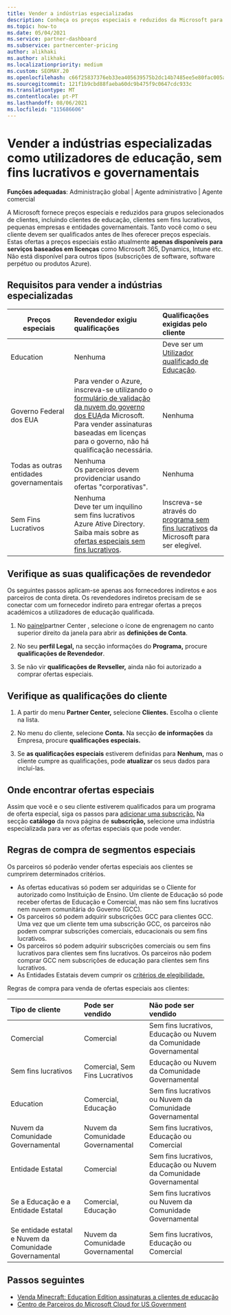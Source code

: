 ```yaml
---
title: Vender a indústrias especializadas
description: Conheça os preços especiais e reduzidos da Microsoft para determinados grupos de clientes, incluindo clientes de educação, clientes sem fins lucrativos e utilizadores do governo.
ms.topic: how-to
ms.date: 05/04/2021
ms.service: partner-dashboard
ms.subservice: partnercenter-pricing
author: alikhaki
ms.author: alikhaki
ms.localizationpriority: medium
ms.custom: SEOMAY.20
ms.openlocfilehash: c66f25837376eb33ea405639575b2dc14b7485ee5e80fac005a6945d9b80257e
ms.sourcegitcommit: 121f1b9cbd88faeba60dc9b475f9c0647cdc933c
ms.translationtype: MT
ms.contentlocale: pt-PT
ms.lasthandoff: 08/06/2021
ms.locfileid: "115686606"
---
```

# <a name="sell-to-specialized-industries-like-education-non-profit-and-government-users"></a>Vender a indústrias especializadas como utilizadores de educação, sem fins lucrativos e governamentais

**Funções adequadas**: Administração global | Agente administrativo | Agente comercial

A Microsoft fornece preços especiais e reduzidos para grupos selecionados de clientes, incluindo clientes de educação, clientes sem fins lucrativos, pequenas empresas e entidades governamentais. Tanto você como o seu cliente devem ser qualificados antes de lhes oferecer preços especiais. Estas ofertas a preços especiais estão atualmente **apenas disponíveis para serviços baseados em licenças** como Microsoft 365, Dynamics, Intune etc. Não está disponível para outros tipos (subscrições de software, software perpétuo ou produtos Azure).

## <a name="requirements-to-sell-to-specialized-industries"></a>Requisitos para vender a indústrias especializadas

|**Preços especiais**   |**Revendedor exigiu qualificações**   |**Qualificações exigidas pelo cliente**   |
|----------------------------|:---------------------------------|:------------------------------------------|
|Education   |Nenhuma   | Deve ser um [Utilizador qualificado de Educação](https://www.microsoftvolumelicensing.com/DocumentSearch.aspx?Mode=3&DocumentTypeId=7).   |
| Governo Federal dos EUA   |Para vender o Azure, inscreva-se utilizando o [formulário de validação da nuvem do governo dos EUA](https://azuregov.microsoft.com/csp)da Microsoft. Para vender assinaturas baseadas em licenças para o governo, não há qualificação necessária.|   Nenhuma|
| Todas as outras entidades governamentais | Nenhuma<br />Os parceiros devem providenciar usando ofertas "corporativas". | Nenhuma
|Sem Fins Lucrativos  |Nenhuma<br/> Deve ter um inquilino sem fins lucrativos Azure Ative Directory.<br/> Saiba mais sobre as [ofertas especiais sem fins lucrativos](https://assetsprod.microsoft.com/mpn/nonprofit-skus-in-csp-faq.pdf).   |Inscreva-se através do [programa sem fins lucrativos](https://nonprofit.microsoft.com/#/register) da Microsoft para ser elegível.   |

## <a name="check-your-reseller-qualifications"></a>Verifique as suas qualificações de revendedor

Os seguintes passos aplicam-se apenas aos fornecedores indiretos e aos parceiros de conta direta. Os revendedores indiretos precisam de se conectar com um fornecedor indireto para entregar ofertas a preços académicos a utilizadores de educação qualificada.

1. No [painel](https://partner.microsoft.com/dashboard)partner Center , selecione o ícone de engrenagem no canto superior direito da janela para abrir as **definições de Conta**.

2. No seu **perfil Legal,** na secção informações do **Programa,** procure **qualificações de Revendedor**.

3. Se não vir **qualificações de Revseller,** ainda não foi autorizado a comprar ofertas especiais.

## <a name="check-the-customer-qualifications"></a>Verifique as qualificações do cliente

1. A partir do menu **Partner Center,** selecione **Clientes.** Escolha o cliente na lista.

2. No menu do cliente, selecione **Conta.** Na secção **de informações** da Empresa, procure **qualificações especiais.**

3. Se **as qualificações especiais** estiverem definidas para **Nenhum,** mas o cliente cumpre as qualificações, pode **atualizar** os seus dados para incluí-las.

## <a name="where-to-find-special-offers"></a>Onde encontrar ofertas especiais

Assim que você e o seu cliente estiverem qualificados para um programa de oferta especial, siga os passos para [adicionar uma subscrição.](create-a-new-subscription.md) Na secção **catálogo** da nova página de **subscrição,** selecione uma indústria especializada para ver as ofertas especiais que pode vender.

## <a name="purchase-rules-for-special-segments"></a>Regras de compra de segmentos especiais

Os parceiros só poderão vender ofertas especiais aos clientes se cumprirem determinados critérios. 

- As ofertas educativas só podem ser adquiridas se o Cliente for autorizado como Instituição de Ensino. Um cliente de Educação só pode receber ofertas de Educação e Comercial, mas não sem fins lucrativos nem nuvem comunitária do Governo (GCC).
- Os parceiros só podem adquirir subscrições GCC para clientes GCC. Uma vez que um cliente tem uma subscrição GCC, os parceiros não podem comprar subscrições comerciais, educacionais ou sem fins lucrativos.
- Os parceiros só podem adquirir subscrições comerciais ou sem fins lucrativos para clientes sem fins lucrativos. Os parceiros não podem comprar GCC nem subscrições de educação para clientes sem fins lucrativos.
- As Entidades Estatais devem cumprir os [critérios de elegibilidade.](https://www.microsoft.com/legal/compliance/anticorruption/criteria)

Regras de compra para venda de ofertas especiais aos clientes:

|**Tipo de cliente**   |**Pode ser vendido**   |**Não pode ser vendido**   |
|:----------------------------|:---------------------------------|:------------------------------------------|
| Comercial |Comercial | Sem fins lucrativos, Educação ou Nuvem da Comunidade Governamental |
| Sem fins lucrativos |Comercial, Sem Fins Lucrativos | Educação ou Nuvem da Comunidade Governamental |
| Education |Comercial, Educação | Sem fins lucrativos ou Nuvem da Comunidade Governamental |
| Nuvem da Comunidade Governamental |Nuvem da Comunidade Governamental | Sem fins lucrativos, Educação ou Comercial |
| Entidade Estatal  | Comercial  | Sem fins lucrativos, Educação ou Nuvem da Comunidade Governamental  |
| Se a Educação e a Entidade Estatal | Comercial, Educação | Sem fins lucrativos ou Nuvem da Comunidade Governamental |
| Se entidade estatal e Nuvem da Comunidade Governamental | Nuvem da Comunidade Governamental | Sem fins lucrativos, Educação ou Comercial |

## <a name="next-steps"></a>Passos seguintes

- [Venda Minecraft: Education Edition assinaturas a clientes de educação](minecraft-subscriptions.md)
- [Centro de Parceiros do Microsoft Cloud for US Government](partner-center-for-microsoft-us-govt-cloud.md)
